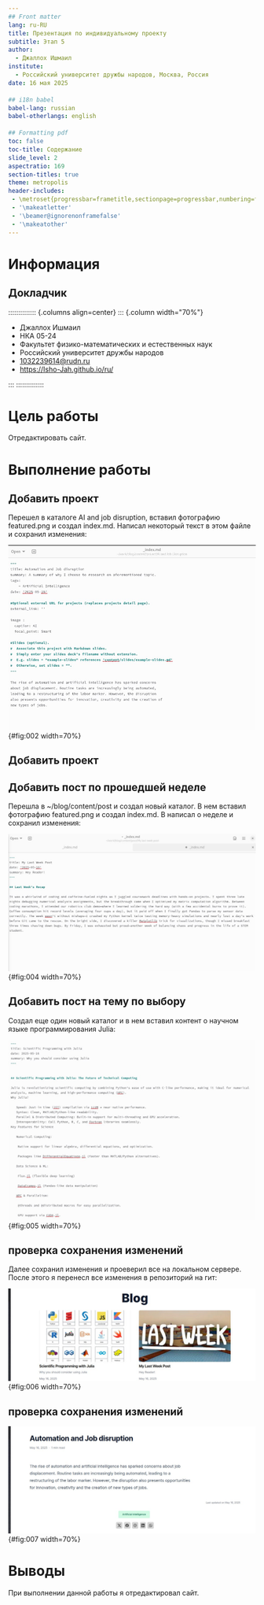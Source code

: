 ```yaml
---
## Front matter
lang: ru-RU
title: Презентация по индивидуальному проекту
subtitle: Этап 5
author:
  - Джаллох Ишмаил
institute:
  - Российский университет дружбы народов, Москва, Россия
date: 16 мая 2025

## i18n babel
babel-lang: russian
babel-otherlangs: english

## Formatting pdf
toc: false
toc-title: Содержание
slide_level: 2
aspectratio: 169
section-titles: true
theme: metropolis
header-includes:
 - \metroset{progressbar=frametitle,sectionpage=progressbar,numbering=fraction}
 - '\makeatletter'
 - '\beamer@ignorenonframefalse'
 - '\makeatother'
---
```


# Информация

## Докладчик

:::::::::::::: {.columns align=center}
::: {.column width="70%"}

  * Джаллох Ишмаил
  * НКА 05-24
  * Факультет физико-математических и естественных наук
  * Российский университет дружбы народов
  * [1032239614@rudn.ru](mailto:1032239614@rudn.ru)
  * <https://Isho-Jah.github.io/ru/>

:::
::::::::::::::

# Цель работы

Отредактировать сайт.

# Выполнение работы

## Добавить проект

Перешел в каталоге AI and job disruption, вставил фотографию featured.png и создал index.md. Написал некоторый текст в этом файле и сохранил изменения:

![файл проекта](image/2.PNG){#fig:002 width=70%}

## Добавить проект
## Добавить пост по прошедшей неделе

Перешла в ~/blog/content/post и создал новый каталог. В нем вставил фотографию featured.png и создал index.md. В написал о неделе и сохранил изменения:

![Пост по прошедшей неделе](image/4.PNG){#fig:004 width=70%}

## Добавить пост на тему по выбору

Создал еще один новый каталог и в нем вставил контент о научном языке программирования Julia:

![пост по Julia](image/5.PNG){#fig:005 width=70%}

## проверка сохранения изменений

Далее сохранил изменения и проеверил все на локальном сервере. После этого я перенесл все изменения в репозиторий на гит:

![новые посты](image/6.PNG){#fig:006 width=70%}

## проверка сохранения изменений

![проект на сайте](image/7.PNG){#fig:007 width=70%}

# Выводы

При выполнении данной работы я отредактировал сайт.
